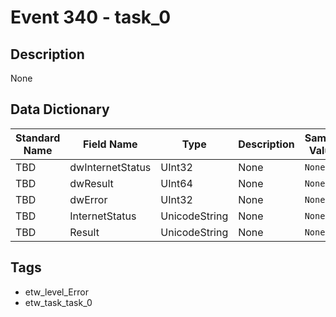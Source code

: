 # Event 340 - task_0

## Description
None

## Data Dictionary
|Standard Name|Field Name|Type|Description|Sample Value|
|---|---|---|---|---|
|TBD|dwInternetStatus|UInt32|None|`None`|
|TBD|dwResult|UInt64|None|`None`|
|TBD|dwError|UInt32|None|`None`|
|TBD|InternetStatus|UnicodeString|None|`None`|
|TBD|Result|UnicodeString|None|`None`|

## Tags
* etw_level_Error
* etw_task_task_0